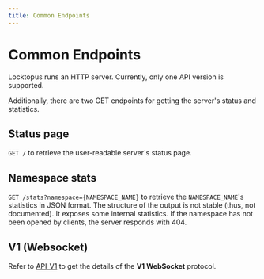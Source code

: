 ```yaml
---
title: Common Endpoints
---
```


# Common Endpoints

Locktopus runs an HTTP server. Currently, only one API version is supported.

Additionally, there are two GET endpoints for getting the server's status and statistics.

## Status page

`GET /` to retrieve the user-readable server's status page.

## Namespace stats

`GET /stats?namespace={NAMESPACE_NAME}` to retrieve the `NAMESPACE_NAME`'s statistics in JSON format.
The structure of the output is not stable (thus, not documented). It exposes some internal statistics. If the namespace has not been opened by clients, the server responds with 404.

## V1 (Websocket)

Refer to [API_V1](./api_v1.md) to get the details of the **V1 WebSocket** protocol.
